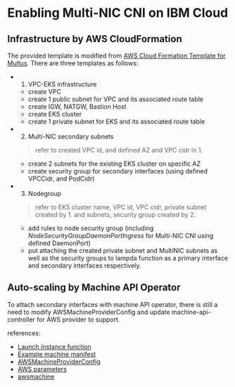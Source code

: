 # Enabling Multi-NIC CNI on IBM Cloud
## Infrastructure by AWS CloudFormation
The provided template is modified from [AWS Cloud Formation Template for Multus](https://github.com/aws-samples/eks-install-guide-for-multus/blob/main/cfn/templates/infra/README.md). There are three templates as follows:
- 1. VPC-EKS infrastructure
  - create VPC
  - create 1 public subnet for VPC and its associated route table 
  - create IGW, NATGW, Bastion Host
  - create EKS cluster
  - create 1 private subnet for EKS and its associated route table
- 2. Multi-NIC secondary subnets 
    > refer to created VPC id, and defined AZ and VPC cidr in 1.
  - create 2 subnets for the existing EKS cluster on specific AZ
  - create security group for secondary interfaces (using defined VPCCidr, and PodCidr)
- 3. Nodegroup 
    >refer to EKS cluster name, VPC id, VPC cidr, private subnet created by 1. and subnets, security group created by 2.
  - add rules to node security group (including *NodeSecurityGroupDaemonPortIngress* for Multi-NIC CNI using defined DaemonPort)
  - put attaching the created private subnet and MultiNIC subnets as well as the security groups to lampda function as a primary interface and secondary interfaces respectively.

## Auto-scaling by Machine API Operator
To attach secondary interfaces with machine API operator, there is still a need to modify AWSMachineProviderConfig and update machine-api-controller for AWS provider to support.

references:
- [Launch instance function](https://github.com/openshift/machine-api-provider-aws/blob/main/pkg/actuators/machine/instances.go#L282)
- [Example machine manifest](https://github.com/openshift/machine-api-operator/blob/master/docs/examples/machine.yaml)
- [AWSMachineProviderConfig](https://github.com/openshift/api/blob/master/machine/v1beta1/types_awsprovider.go)
- [AWS parameters](https://docs.aws.amazon.com/AWSCloudFormation/latest/UserGuide/parameters-section-structure.html)
- [awsmachine](https://github.com/kubernetes-sigs/cluster-api-provider-aws/blob/a87fc104303fab3a7ce0004f62126ff91da09096/api/v1beta1/awsmachine_types.go#L47)




